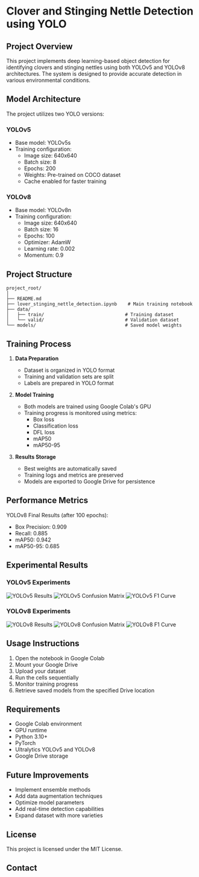 # Clover and Stinging Nettle Detection using YOLO

## Project Overview
This project implements deep learning-based object detection for identifying clovers and stinging nettles using both YOLOv5 and YOLOv8 architectures. The system is designed to provide accurate detection in various environmental conditions.

## Model Architecture
The project utilizes two YOLO versions:

### YOLOv5
- Base model: YOLOv5s
- Training configuration:
  - Image size: 640x640
  - Batch size: 8
  - Epochs: 200
  - Weights: Pre-trained on COCO dataset
  - Cache enabled for faster training

### YOLOv8
- Base model: YOLOv8n
- Training configuration:
  - Image size: 640x640
  - Batch size: 16
  - Epochs: 100
  - Optimizer: AdamW
  - Learning rate: 0.002
  - Momentum: 0.9

## Project Structure
```
project_root/
│
├── README.md
├── lover_stinging_nettle_detection.ipynb    # Main training notebook
├── data/
│   ├── train/                              # Training dataset
│   └── valid/                              # Validation dataset
└── models/                                 # Saved model weights
```

## Training Process
1. **Data Preparation**
   - Dataset is organized in YOLO format
   - Training and validation sets are split
   - Labels are prepared in YOLO format

2. **Model Training**
   - Both models are trained using Google Colab's GPU
   - Training progress is monitored using metrics:
     - Box loss
     - Classification loss
     - DFL loss
     - mAP50
     - mAP50-95

3. **Results Storage**
   - Best weights are automatically saved
   - Training logs and metrics are preserved
   - Models are exported to Google Drive for persistence

## Performance Metrics
YOLOv8 Final Results (after 100 epochs):
- Box Precision: 0.909
- Recall: 0.885
- mAP50: 0.942
- mAP50-95: 0.685

## Experimental Results

### YOLOv5 Experiments
![YOLOv5 Results](YoloV5-exp/results.png)
![YOLOv5 Confusion Matrix](YoloV5-exp/confusion_matrix.png)
![YOLOv5 F1 Curve](YoloV5-exp/F1_curve.png)

### YOLOv8 Experiments
![YOLOv8 Results](YoloV8-exp/results.png)
![YOLOv8 Confusion Matrix](YoloV8-exp/confusion_matrix.png)
![YOLOv8 F1 Curve](YoloV8-exp/F1_curve.png)

## Usage Instructions
1. Open the notebook in Google Colab
2. Mount your Google Drive
3. Upload your dataset
4. Run the cells sequentially
5. Monitor training progress
6. Retrieve saved models from the specified Drive location

## Requirements
- Google Colab environment
- GPU runtime
- Python 3.10+
- PyTorch
- Ultralytics YOLOv5 and YOLOv8
- Google Drive storage

## Future Improvements
- Implement ensemble methods
- Add data augmentation techniques
- Optimize model parameters
- Add real-time detection capabilities
- Expand dataset with more varieties

## License
This project is licensed under the MIT License.

## Contact
